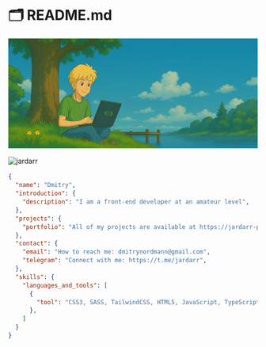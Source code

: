 # 🗂️ README.md

![Jardarr Logo](jardarr.png)

<p align="left"> <img src="https://komarev.com/ghpvc/?username=jardarr&label=Profile%20views&color=0e75b6&style=flat" alt="jardarr" /> </p>

```json
{
  "name": "Dmitry",
  "introduction": {
    "description": "I am a front-end developer at an amateur level",
  },
  "projects": {
    "portfolio": "All of my projects are available at https://jardarr-portfolio.vercel.app/"
  },
  "contact": {
    "email": "How to reach me: dmitrynordmann@gmail.com",
    "telegram": "Connect with me: https://t.me/jardarr",
  },
  "skills": {
    "languages_and_tools": [
      {
        "tool": "CSS3, SASS, TailwindCSS, HTML5, JavaScript, TypeScript, React js, Next js, Prisma, Drizzle, GROQ",
      },
    ]
  }
}
```
